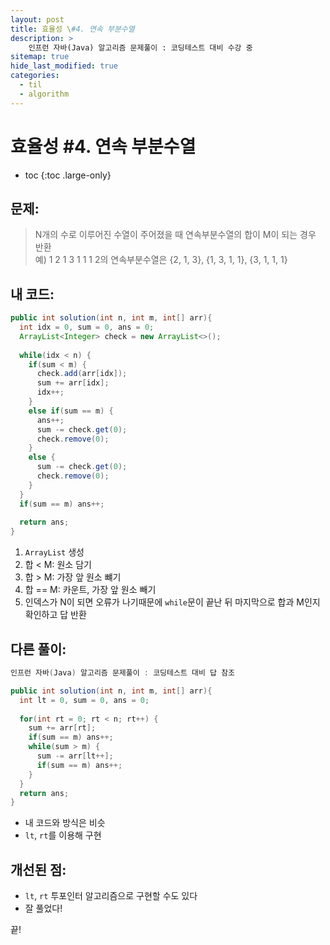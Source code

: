 ```yaml
---
layout: post
title: 효율성 \#4. 연속 부분수열
description: >
    인프런 자바(Java) 알고리즘 문제풀이 : 코딩테스트 대비 수강 중
sitemap: true
hide_last_modified: true
categories:
  - til
  - algorithm
---
```


# 효율성 \#4. 연속 부분수열

* toc
{:toc .large-only}

## 문제: 

> N개의 수로 이루어진 수열이 주어졌을 때 연속부분수열의 합이 M이 되는 경우 반환  
> 예) 1 2 1 3 1 1 1 2의 연속부분수열은 {2, 1, 3}, {1, 3, 1, 1}, {3, 1, 1, 1}


## 내 코드:

```java
public int solution(int n, int m, int[] arr){
  int idx = 0, sum = 0, ans = 0;
  ArrayList<Integer> check = new ArrayList<>();
  
  while(idx < n) {
    if(sum < m) {
      check.add(arr[idx]);
      sum += arr[idx];
      idx++;
    }
    else if(sum == m) {
      ans++;
      sum -= check.get(0);
      check.remove(0);
    }
    else {
      sum -= check.get(0);
      check.remove(0);
    }
  }
  if(sum == m) ans++;
  
  return ans;
}
```

1. `ArrayList` 생성
2. 합 < M: 원소 담기
3. 합 > M: 가장 앞 원소 뺴기
4. 합 == M: 카운트, 가장 앞 원소 빼기
5. 인덱스가 N이 되면 오류가 나기때문에 `while`문이 끝난 뒤 마지막으로 합과 M인지 확인하고 답 반환

## 다른 풀이:

```java
인프런 자바(Java) 알고리즘 문제풀이 : 코딩테스트 대비 답 참조

public int solution(int n, int m, int[] arr){
  int lt = 0, sum = 0, ans = 0;
  
  for(int rt = 0; rt < n; rt++) {
    sum += arr[rt];
    if(sum == m) ans++;
    while(sum > m) {
      sum -= arr[lt++];
      if(sum == m) ans++;
    }
  }
  return ans;
}
```
- 내 코드와 방식은 비슷
- `lt`, `rt`를 이용해 구현

## 개선된 점:
- `lt`, `rt` 투포인터 알고리즘으로 구현할 수도 있다
- 잘 풀었다!

끝!